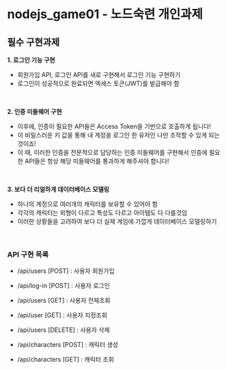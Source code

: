 # nodejs_game01 - 노드숙련 개인과제


## 필수 구현과제

**1. 로그인 기능 구현**
  - 회원가입 API, 로그인 API를 새로 구현해서 로그인 기능 구현하기
  - 로그인이 성공적으로 완료되면 엑세스 토큰(JWT)를 발급해야 함

<br/>

**2. 인증 미들웨어 구현**
  - 이후에, 인증이 필요한 API들은 Access Token을 기반으로 호출하게 됩니다!
  - 이 비밀스러운 키 값을 통해 내 계정을 로그인 한 유저인 나만 조작할 수 있게 되는 것이죠!
  - 이 때, 이러한 인증을 전문적으로 담당하는 인증 미들웨어를 구현해서 인증에 필요한 API들은 항상 해당 미들웨어를 통과하게 해주셔야 합니다!

<br/>

**3. 보다 더 리얼하게 데이터베이스 모델링**
  - 하나의 계정으로 여러개의 캐릭터를 보유할 수 있어야 함
  - 각각의 캐릭터는 외형이 다르고 특성도 다르고 아이템도 다 다를것임
  - 이러한 상황들을 고려하여 보다 더 실제 게임에 가깝게 데이터베이스 모델링하기

<br/>



### API 구현 목록
- /api/users  [POST] : 사용자 회원가입
- /api/log-in [POST] : 사용자 로그인
- /api/users  [GET]  : 사용자 전체조회
- /api/user   [GET]  : 사용자 지정조회
- /api/users  [DELETE] : 사용자 삭제

- /api/characters [POST] : 캐릭터 생성
- /api/characters [GET]  : 캐릭터 조회


